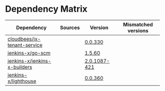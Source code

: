 # Dependency Matrix

Dependency | Sources | Version | Mismatched versions
---------- | ------- | ------- | -------------------
[cloudbees/jx-tenant-service](https://github.com/cloudbees/jx-tenant-service) |  | [0.0.330](https://github.com/cloudbees/jx-tenant-service/releases/tag/v0.0.330) | 
[jenkins-x/go-scm](https://github.com/jenkins-x/go-scm) |  | [1.5.60]() | 
[jenkins-x/jenkins-x-builders](https://github.com/jenkins-x/jenkins-x-builders) |  | [2.0.1087-421]() | 
[jenkins-x/lighthouse](https://github.com/jenkins-x/lighthouse) |  | [0.0.360]() | 
